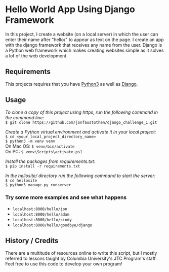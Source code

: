 # Hello World App Using Django Framework
In this project, I create a website (on a local server) in which the user can enter their name after "hello/" to appear as text on the page.  I create an app with the django framework that receives any name from the user.  Django is a Python web framework which makes creating websites simple as it solves a lof of the web development. 

## Requirements
This projects requires that you have [Python3](https://www.python.org/downloads/) as well as [Django](https://www.djangoproject.com/download/).

## Usage
*To clone a copy of this project using https, run the following command in the command line:*<br/>
`$ git clone https://github.com/jonfaustothen/django_challenge_1.git`

*Create a Python virtual environment and activate it in your local project:*<br/>
`$ cd <your_local_project_directory_name>`<br/>
`$ python3 -m venv venv`<br/>
On Mac OS: `$ venv/bin/activate`<br/>
On PC: `$ venv\Scripts\activate.ps1`

*Install the packages from requirements.txt:*<br/>
`$ pip install -r requirements.txt`

*In the hellosite/ directory run the following command to start the server:*<br/>
`$ cd hellosite`<br/>
`$ python3 manage.py runserver`<br/>

### Try some more examples and see what happens
-   `localhost:8000/hello/jon`
-   `localhost:8000/hello/adam`
-   `localhost:8000/hello/cindy`
-   `localhost:8000/hello/goodbye/django`

## History / Credits
There are a multitude of resources online to write this script, but I mostly referred to lessons taught by Columbia University's JTC Program's staff.  Feel free to use this code to develop your own program!

